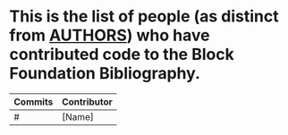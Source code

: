 # This is the list of people (as distinct from [AUTHORS](AUTHORS)) who have contributed code to the Block Foundation Bibliography.

| **Commits** | **Contributor**<br/> |
| --- |--- |
| # | [Name] |